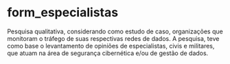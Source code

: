 # form_especialistas
Pesquisa qualitativa, considerando como estudo de caso, organizações que monitoram o tráfego de suas respectivas redes de dados. A pesquisa, teve como base o levantamento de opiniões de especialistas, civis e militares, que atuam na área de segurança cibernética e/ou de gestão de dados.
